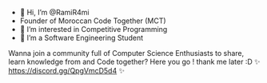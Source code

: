 - 👋 Hi, I’m @RamiR4mi
- Founder of Moroccan Code Together (MCT)
- 👀 I’m interested in Competitive Programming
- 🌱 I’m a Software Engineering Student

Wanna join a community full of Computer Science Enthusiasts to share, learn knowledge from and Code together?
Here you go ! thank me later :D
✨ https://discord.gg/QpgVmcD5d4 ✨

<!---- 📫 How to reach me ...
- 💞️ I’m looking to collaborate on ...
RamiR4mi/RamiR4mi is a ✨ special ✨ repository because its `README.md` (this file) appears on your GitHub profile.
You can click the Preview link to take a look at your changes.
--->
